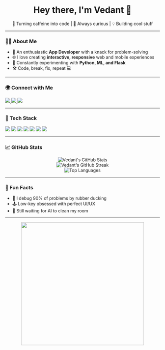 <h1 align="center">Hey there, I'm Vedant 👋</h1>

<p align="center">
  🚀 Turning caffeine into code | 🧠 Always curious | 💡 Building cool stuff
</p>

---

### 👨‍💻 About Me

- 🔧 An enthusiastic **App Developer** with a knack for problem-solving  
- 🌐 I love creating **interactive, responsive** web and mobile experiences  
- 🧪 Constantly experimenting with **Python, ML, and Flask**  
- 🛠️ Code, break, fix, repeat 💻

---

### 🌍 Connect with Me

<p align="left">
  <a href="https://instagram.com/yourusername">
    <img src="https://img.shields.io/badge/Instagram-E4405F?style=for-the-badge&logo=instagram&logoColor=white" />
  </a>
  <a href="https://linkedin.com/in/yourusername">
    <img src="https://img.shields.io/badge/LinkedIn-0077B5?style=for-the-badge&logo=linkedin&logoColor=white" />
  </a>
  <a href="https://x.com/yourusername">
    <img src="https://img.shields.io/badge/X-000000?style=for-the-badge&logo=x&logoColor=white" />
  </a>
</p>

---

### 🧠 Tech Stack

<p align="left">
  <img src="https://img.shields.io/badge/HTML5-E34F26?style=for-the-badge&logo=html5&logoColor=white" />
  <img src="https://img.shields.io/badge/CSS3-1572B6?style=for-the-badge&logo=css3&logoColor=white" />
  <img src="https://img.shields.io/badge/Python-3776AB?style=for-the-badge&logo=python&logoColor=white" />
  <img src="https://img.shields.io/badge/C++-00599C?style=for-the-badge&logo=c%2B%2B&logoColor=white" />
  <img src="https://img.shields.io/badge/C-282C34?style=for-the-badge&logo=c&logoColor=white" />
  <img src="https://img.shields.io/badge/Flask-000000?style=for-the-badge&logo=flask&logoColor=white" />
  <img src="https://img.shields.io/badge/Machine%20Learning-FF6F00?style=for-the-badge&logo=tensorflow&logoColor=white" />
</p>

---

### 📈 GitHub Stats

<p align="center">
  <img src="https://github-readme-stats.vercel.app/api?username=Vedantt56&show_icons=true&theme=radical&hide_border=true" alt="Vedant's GitHub Stats" />
  <br/>
  <img src="https://github-readme-streak-stats.herokuapp.com/?user=Vedantt56&theme=radical&hide_border=true" alt="Vedant's GitHub Streak" />
  <br/>
  <img src="https://github-readme-stats.vercel.app/api/top-langs/?username=Vedantt56&layout=compact&theme=radical&hide_border=true" alt="Top Languages" />
</p>

---

### 🎯 Fun Facts

- 🧩 I debug 90% of problems by rubber ducking  
- 🕹️ Low-key obsessed with perfect UI/UX  
- 🌌 Still waiting for AI to clean my room  

---

<p align="center">
  <img src="https://cdn.dribbble.com/users/1162077/screenshots/3848914/media/7ed7d5ca074b48b328150e5a231e8d1f.gif" width="400"/>
</p>
